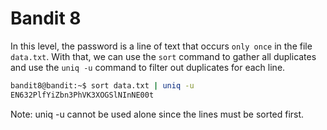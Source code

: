 # Bandit 8

In this level, the password is a line of text that occurs `only once` in the file `data.txt`. 
With that, we can use the `sort` command to gather all duplicates and use the `uniq -u` command
to filter out duplicates for each line.

```bash
bandit8@bandit:~$ sort data.txt | uniq -u
EN632PlfYiZbn3PhVK3XOGSlNInNE00t
```

Note: uniq -u cannot be used alone since the lines must be sorted first.
